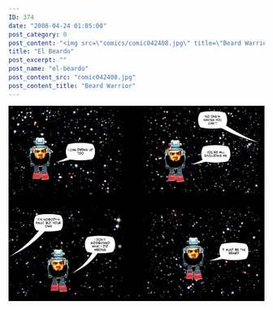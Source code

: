 ```yaml
---
ID: 374
date: "2008-04-24 01:05:00"
post_category: 0
post_content: "<img src=\"comics/comic042408.jpg\" title=\"Beard Warrior\" />"
title: "El Beardo"
post_excerpt: ""
post_name: "el-beardo"
post_content_src: "comic042408.jpg"
post_content_title: "Beard Warrior"
---
```



[![Beard Warrior](/comics-hi-res/comic042408.jpg)](/comics-hi-res/comic042408.jpg)
